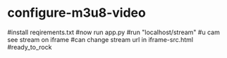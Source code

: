 # configure-m3u8-video
#install reqirements.txt
#now run app.py
#run "localhost/stream"
#u cam see stream on iframe
#can change stream url in iframe-src.html
#ready_to_rock
